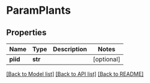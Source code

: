 # ParamPlants

## Properties
Name | Type | Description | Notes
------------ | ------------- | ------------- | -------------
**piid** | **str** |  | [optional] 

[[Back to Model list]](../README.md#documentation-for-models) [[Back to API list]](../README.md#documentation-for-api-endpoints) [[Back to README]](../README.md)


